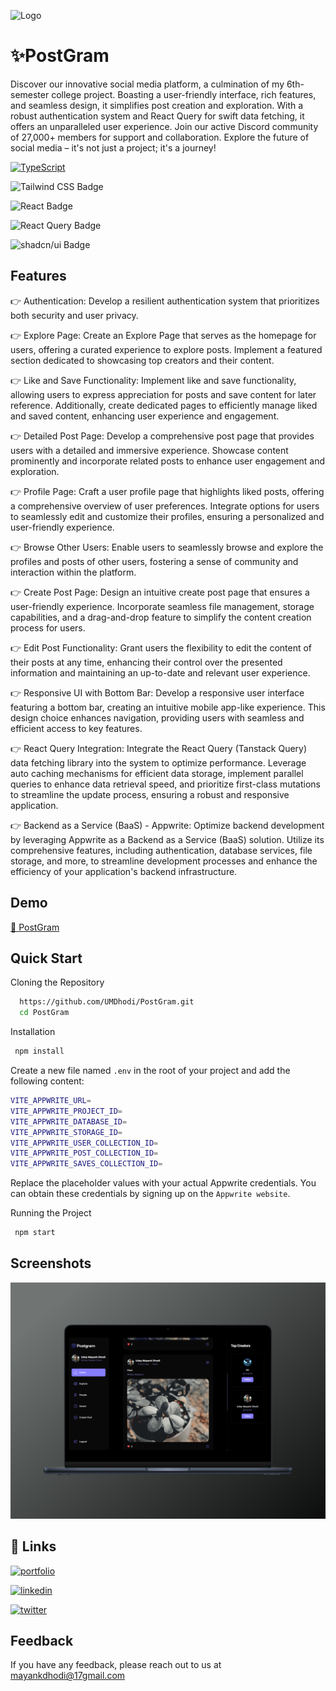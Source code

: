 ![Logo]([https://dev-to-uploads.s3.amazonaws.com/uploads/articles/th5xamgrr6se0x5ro4g6.png](https://github.com/UMDhodi/PostGram/blob/main/mockuplogo.png))


# ✨PostGram

Discover our innovative social media platform, a culmination of my 6th-semester college project. Boasting a user-friendly interface, rich features, and seamless design, it simplifies post creation and exploration. With a robust authentication system and React Query for swift data fetching, it offers an unparalleled user experience. Join our active Discord community of 27,000+ members for support and collaboration. Explore the future of social media – it's not just a project; it's a journey!


[![TypeScript](https://img.shields.io/badge/TypeScript-007ACC?style=for-the-badge&logo=typescript&logoColor=white)](https://www.typescriptlang.org/)

![Tailwind CSS Badge](https://img.shields.io/badge/Tailwind%20CSS-06B6D4?logo=tailwindcss&logoColor=fff&style=flat-square)

![React Badge](https://img.shields.io/badge/React-61DAFB?logo=react&logoColor=000&style=flat-square)

![React Query Badge](https://img.shields.io/badge/React%20Query-FF4154?logo=reactquery&logoColor=fff&style=flat-square)

![shadcn/ui Badge](https://img.shields.io/badge/shadcn%2Fui-000?logo=shadcnui&logoColor=fff&style=flat-square)


## Features

👉 Authentication: Develop a resilient authentication system that prioritizes both security and user privacy.

👉 Explore Page: Create an Explore Page that serves as the homepage for users, offering a curated experience to explore posts. Implement a featured section dedicated to showcasing top creators and their content.

👉 Like and Save Functionality: Implement like and save functionality, allowing users to express appreciation for posts and save content for later reference. Additionally, create dedicated pages to efficiently manage liked and saved content, enhancing user experience and engagement.

👉 Detailed Post Page: Develop a comprehensive post page that provides users with a detailed and immersive experience. Showcase content prominently and incorporate related posts to enhance user engagement and exploration.

👉 Profile Page: Craft a user profile page that highlights liked posts, offering a comprehensive overview of user preferences. Integrate options for users to seamlessly edit and customize their profiles, ensuring a personalized and user-friendly experience.

👉 Browse Other Users: Enable users to seamlessly browse and explore the profiles and posts of other users, fostering a sense of community and interaction within the platform.

👉 Create Post Page: Design an intuitive create post page that ensures a user-friendly experience. Incorporate seamless file management, storage capabilities, and a drag-and-drop feature to simplify the content creation process for users.

👉 Edit Post Functionality: Grant users the flexibility to edit the content of their posts at any time, enhancing their control over the presented information and maintaining an up-to-date and relevant user experience.

👉 Responsive UI with Bottom Bar: Develop a responsive user interface featuring a bottom bar, creating an intuitive mobile app-like experience. This design choice enhances navigation, providing users with seamless and efficient access to key features.

👉 React Query Integration: Integrate the React Query (Tanstack Query) data fetching library into the system to optimize performance. Leverage auto caching mechanisms for efficient data storage, implement parallel queries to enhance data retrieval speed, and prioritize first-class mutations to streamline the update process, ensuring a robust and responsive application.

👉 Backend as a Service (BaaS) - Appwrite: Optimize backend development by leveraging Appwrite as a Backend as a Service (BaaS) solution. Utilize its comprehensive features, including authentication, database services, file storage, and more, to streamline development processes and enhance the efficiency of your application's backend infrastructure. 



## Demo

[🔗 PostGram](https://postgram-eg.netlify.app/)

## Quick Start

Cloning the Repository

```bash
  https://github.com/UMDhodi/PostGram.git
  cd PostGram
```

Installation 

```bash
 npm install
```

Create a new file named `.env` in the root of your project and add the following content:

```bash
VITE_APPWRITE_URL=
VITE_APPWRITE_PROJECT_ID=
VITE_APPWRITE_DATABASE_ID=
VITE_APPWRITE_STORAGE_ID=
VITE_APPWRITE_USER_COLLECTION_ID=
VITE_APPWRITE_POST_COLLECTION_ID=
VITE_APPWRITE_SAVES_COLLECTION_ID=
```
Replace the placeholder values with your actual Appwrite credentials. You can obtain these credentials by signing up on the `Appwrite website`.

Running the Project 

```bash
 npm start
```
## Screenshots
<img src="https://github.com/UMDhodi/PostGram/blob/main/mockup1.png" alt="project-screenshot" >



## 🔗 Links
[![portfolio](https://img.shields.io/badge/my_portfolio-000?style=for-the-badge&logo=ko-fi&logoColor=white)](https://udaymayankdhodi.netlify.app/)

[![linkedin](https://img.shields.io/badge/linkedin-0A66C2?style=for-the-badge&logo=linkedin&logoColor=white)](https://www.linkedin.com/in/mayank-dhodi-a2713a173/)

[![twitter](https://img.shields.io/badge/twitter-1DA1F2?style=for-the-badge&logo=twitter&logoColor=white)](https://twitter.com/MayankDhodi8)


## Feedback

If you have any feedback, please reach out to us at mayankdhodi@17gmail.com
